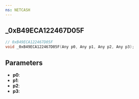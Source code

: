 ```yaml
---
ns: NETCASH
---
```

## _0xB49ECA122467D05F

```c
// 0xB49ECA122467D05F
void _0xB49ECA122467D05F(Any p0, Any p1, Any p2, Any p3);
```


## Parameters
* **p0**: 
* **p1**: 
* **p2**: 
* **p3**: 

